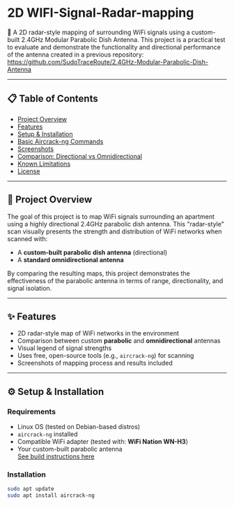 # 2D WIFI-Signal-Radar-mapping
 📡 A 2D radar-style mapping of surrounding WiFi signals using a custom-built 2.4GHz Modular Parabolic Dish Antenna. 
 This project is a practical test to evaluate and demonstrate the functionality and directional 
 performance of the antenna created in a previous repository: https://github.com/SudoTraceRoute/2.4GHz-Modular-Parabolic-Dish-Antenna

---

## 📋 Table of Contents

- [Project Overview](#project-overview)
- [Features](#features)
- [Setup & Installation](#setup--installation)
- [Basic Aircrack-ng Commands](#basic-aircrack-ng-commands)
- [Screenshots](#screenshots)
- [Comparison: Directional vs Omnidirectional](#comparison-directional-vs-omnidirectional)
- [Known Limitations](#known-limitations)
- [License](#license)

---

## 📡 Project Overview

The goal of this project is to map WiFi signals surrounding an apartment using a highly directional 2.4GHz parabolic dish antenna. This "radar-style" scan visually presents the strength and distribution of WiFi networks when scanned with:

- A **custom-built parabolic dish antenna** (directional)
- A **standard omnidirectional antenna**

By comparing the resulting maps, this project demonstrates the effectiveness of the parabolic antenna in terms of range, directionality, and signal isolation.

---

## ✨ Features

- 2D radar-style map of WiFi networks in the environment
- Comparison between custom **parabolic** and **omnidirectional** antennas
- Visual legend of signal strengths
- Uses free, open-source tools (e.g., `aircrack-ng`) for scanning
- Screenshots of mapping process and results included

---

## ⚙️ Setup & Installation

### Requirements

- Linux OS (tested on Debian-based distros)
- `aircrack-ng` installed
- Compatible WiFi adapter (tested with: **WiFi Nation WN-H3**)
- Your custom-built parabolic antenna  
  [See build instructions here](https://github.com/SudoTraceRoute/2.4GHz-Modular-Parabolic-Dish-Antenna)

### Installation

```bash
sudo apt update
sudo apt install aircrack-ng
